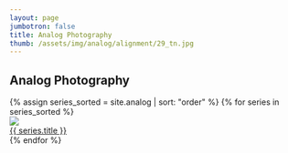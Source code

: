 ```yaml
---
layout: page
jumbotron: false
title: Analog Photography
thumb: /assets/img/analog/alignment/29_tn.jpg
---
```


## Analog Photography

<div class="series-thumb-container">
{% assign series_sorted = site.analog | sort: "order" %}
{% for series in series_sorted %}
  <div class="img-box series-thumb">
    <a href="{{ series.url }}">
      <img src="/assets/img/analog/{{ series.key }}/{{ series.key_photo }}_tn.jpg">
      <div class="caption">
        {{ series.title }}
      </div>
    </a>
  </div>
{% endfor %}
</div>